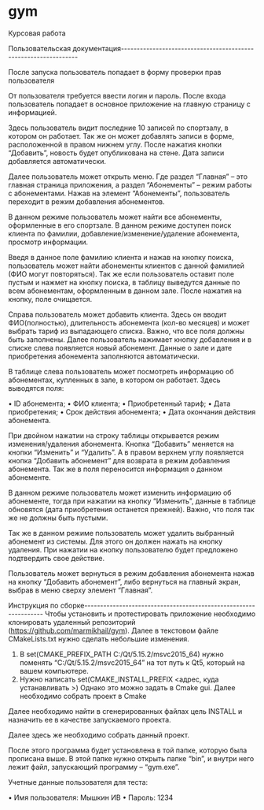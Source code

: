 # gym
Курсовая работа

Пользовательская документация----------------------------------------------------------------

После запуска пользователь попадает в форму проверки прав пользователя

От пользователя требуется ввести логин и пароль. После входа пользователь попадает в основное приложение на главную страницу с информацией. 

Здесь пользователь видит последние 10 записей по спортзалу, в котором он работает. Так же он может добавлять записи в форме, расположенной в правом нижнем углу. После нажатия кнопки “Добавить”, новость будет опубликована на стене. Дата записи добавляется автоматически.

Далее пользователь может открыть меню. Где раздел “Главная” – это главная страница приложения, а раздел “Абонементы” – режим работы с абонементами. Нажав на элемент “Абонементы”, пользователь переходит в режим добавления абонементов.

В данном режиме пользователь может найти все абонементы, оформленные в его спортзале.  В данном режиме доступен поиск клиента по фамилии, добавление/изменение/удаление абонемента, просмотр информации.

Введя в данное поле фамилию клиента и нажав на кнопку поиска, пользователь может найти абонементы клиентов с данной фамилией (ФИО могут повторяться). Так же если пользователь оставит поле пустым и нажмет на кнопку поиска, в таблицу выведутся данные по всем абонементам, оформленным в данном зале. После нажатия на кнопку, поле очищается. 

Справа пользователь может добавить клиента. Здесь он вводит ФИО(полностью),  длительность абонемента (кол-во месяцев) и может выбрать тариф  из выпадающего списка.
Важно, что все поля должны быть заполнены. Далее пользователь нажимает кнопку добавления и в списке слева появляется новый абонемент. Данные о зале и дате приобретения абонемента заполняются автоматически.

В таблице слева пользователь может посмотреть информацию об абонементах, купленных в зале, в котором он работает. Здесь выводятся поля:

•	ID абонемента;
•	ФИО клиента;
•	Приобретенный тариф;
•	Дата приобретения;
•	Срок действия абонемента;
•	Дата окончания действия абонемента.

При двойном нажатии на строку таблицы открывается режим изменения/удаления абонемента. Кнопка “Добавить” меняется на кнопки “Изменить” и “Удалить”. А в правом верхнем углу появляется кнопка “Добавить абонемент” для возврата в режим добавления абонемента. Так же в поля переносится информация о данном абонементе.

В данном режиме пользователь может изменить информацию об абонементе, тогда при нажатии на кнопку “Изменить”, данные в таблице обновятся (дата приобретения останется прежней). Важно, что поля так же не должны быть пустыми. 

Так же в данном режиме пользователь может удалить выбранный абонемент из системы. Для этого он должен нажать на кнопку удаления. При нажатии на кнопку пользователю будет предложено подтвердить свое действие.

Пользователь может вернуться в режим добавления абонемента нажав на кнопку “Добавить абонемент”, либо вернуться на главный экран, выбрав в меню сверху элемент “Главная”.

Инструкция по сборке-----------------------------------------------------------------
Чтобы установить и протестировать приложение необходимо клонировать удаленный репозиторий (https://github.com/marmikhail/gym).
Далее в текстовом файле CMakeLists.txt нужно сделать небольшие изменения.
1.	В set(CMAKE_PREFIX_PATH C:/Qt/5.15.2/msvc2015_64) нужно поменять “C:/Qt/5.15.2/msvc2015_64” на тот путь к Qt5, который на вашем компьютере.
2.	Нужно написать set(CMAKE_INSTALL_PREFIX <адрес, куда устанавливать >) Однако это можно задать в Cmake gui.
Далее необходимо собрать проект в Cmake


Далее необходимо найти в сгенерированных файлах цель INSTALL и назначить ее в качестве запускаемого проекта.

Далее здесь же необходимо собрать данный проект.

После этого программа будет установлена в той папке, которую была прописана выше.
В этой папке нужно открыть папке “bin”, и внутри него лежит файл, запускающий программу – “gym.exe”. 

Учетные данные пользователя для теста:

•	Имя пользователя: Мышкин ИВ
•	Пароль: 1234
